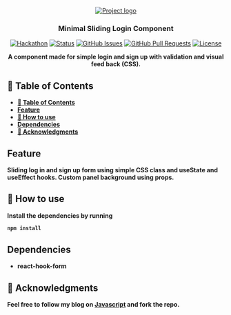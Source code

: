 <p align="center">
  <a href="" rel="noopener">
 <img src="https://source.unsplash.com/random/250×250/?fruit" alt="Project logo"></a>
</p>
<h3 align="center">Minimal Sliding Login Component</h3>

<div align="center">   

[![Hackathon](https://img.shields.io/badge/hackathon-JSU-orange.svg)](http://javascriptsu.wordpress.com)
[![Status](https://img.shields.io/badge/status-active-success.svg)]()
[![GitHub Issues](https://img.shields.io/github/issues/kylelobo/The-Documentation-Compendium.svg)](https://github.com/kylelobo/The-Documentation-Compendium/issues)
[![GitHub Pull Requests](https://img.shields.io/github/issues-pr/kylelobo/The-Documentation-Compendium.svg)](https://github.com/kylelobo/The-Documentation-Compendium/pulls)
[![License](https://img.shields.io/badge/license-MIT-blue.svg)](LICENSE.md)

</div>


<p align="center">  
<b> A component made for simple login and sign up with validation and visual feed back (CSS).
</p>

## 📝 Table of Contents

- [📝 Table of Contents](#-table-of-contents)
- [Feature](#feature)
- [🧐 How to use <a name = "how-to"></a>](#-how-to-use-)
- [Dependencies](#dependencies)
- [🎉 Acknowledgments <a name = "acknowledgments"></a>](#-acknowledgments-)

## Feature

Sliding log in and sign up form using simple CSS class and useState and useEffect hooks. Custom panel background using props.
## 🧐 How to use <a name = "how-to"></a>

Install the dependencies by running

```bash
npm install
```
## Dependencies

* react-hook-form


## 🎉 Acknowledgments <a name = "acknowledgments"></a>

 Feel free to follow my blog on [Javascript](http:\\javascriptsu.wordpress.com) and fork the repo.
